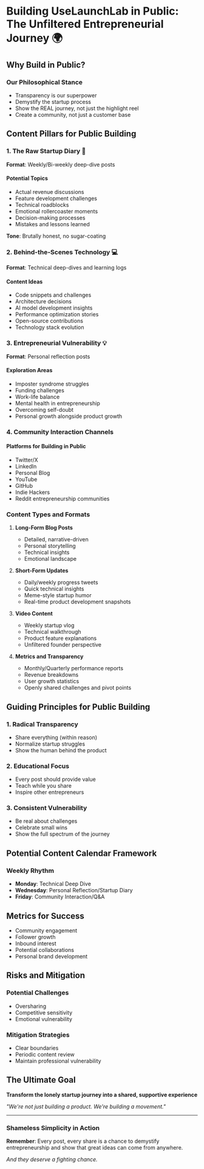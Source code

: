 # Building UseLaunchLab in Public: The Unfiltered Entrepreneurial Journey 🌍

## Why Build in Public?

### Our Philosophical Stance

- Transparency is our superpower
- Demystify the startup process
- Show the REAL journey, not just the highlight reel
- Create a community, not just a customer base

## Content Pillars for Public Building

### 1. The Raw Startup Diary 📓

**Format**: Weekly/Bi-weekly deep-dive posts

#### Potential Topics

- Actual revenue discussions
- Feature development challenges
- Technical roadblocks
- Emotional rollercoaster moments
- Decision-making processes
- Mistakes and lessons learned

**Tone**: Brutally honest, no sugar-coating

### 2. Behind-the-Scenes Technology 💻

**Format**: Technical deep-dives and learning logs

#### Content Ideas

- Code snippets and challenges
- Architecture decisions
- AI model development insights
- Performance optimization stories
- Open-source contributions
- Technology stack evolution

### 3. Entrepreneurial Vulnerability 💡

**Format**: Personal reflection posts

#### Exploration Areas

- Imposter syndrome struggles
- Funding challenges
- Work-life balance
- Mental health in entrepreneurship
- Overcoming self-doubt
- Personal growth alongside product growth

### 4. Community Interaction Channels

#### Platforms for Building in Public

- Twitter/X
- LinkedIn
- Personal Blog
- YouTube
- GitHub
- Indie Hackers
- Reddit entrepreneurship communities

### Content Types and Formats

1. **Long-Form Blog Posts**

   - Detailed, narrative-driven
   - Personal storytelling
   - Technical insights
   - Emotional landscape

2. **Short-Form Updates**

   - Daily/weekly progress tweets
   - Quick technical insights
   - Meme-style startup humor
   - Real-time product development snapshots

3. **Video Content**

   - Weekly startup vlog
   - Technical walkthrough
   - Product feature explanations
   - Unfiltered founder perspective

4. **Metrics and Transparency**
   - Monthly/Quarterly performance reports
   - Revenue breakdowns
   - User growth statistics
   - Openly shared challenges and pivot points

## Guiding Principles for Public Building

### 1. Radical Transparency

- Share everything (within reason)
- Normalize startup struggles
- Show the human behind the product

### 2. Educational Focus

- Every post should provide value
- Teach while you share
- Inspire other entrepreneurs

### 3. Consistent Vulnerability

- Be real about challenges
- Celebrate small wins
- Show the full spectrum of the journey

## Potential Content Calendar Framework

### Weekly Rhythm

- **Monday**: Technical Deep Dive
- **Wednesday**: Personal Reflection/Startup Diary
- **Friday**: Community Interaction/Q&A

## Metrics for Success

- Community engagement
- Follower growth
- Inbound interest
- Potential collaborations
- Personal brand development

## Risks and Mitigation

### Potential Challenges

- Oversharing
- Competitive sensitivity
- Emotional vulnerability

### Mitigation Strategies

- Clear boundaries
- Periodic content review
- Maintain professional vulnerability

## The Ultimate Goal

**Transform the lonely startup journey into a shared, supportive experience**

_"We're not just building a product. We're building a movement."_

---

### Shameless Simplicity in Action

**Remember**: Every post, every share is a chance to demystify entrepreneurship and show that great ideas can come from anywhere.

_And they deserve a fighting chance._

